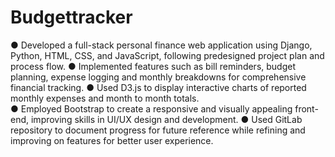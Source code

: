 # Budgettracker
● Developed a full-stack personal finance web application using Django, Python, HTML, CSS, and 
JavaScript, following predesigned project plan and process flow. 
● Implemented features such as bill reminders, budget planning, expense logging and monthly breakdowns for 
comprehensive financial tracking. 
● Used D3.js to display interactive charts of reported monthly expenses and month to month totals.  
● Employed Bootstrap to create a responsive and visually appealing front-end, improving skills in UI/UX 
design and development. 
● Used GitLab repository to document progress for future reference while refining and improving on features 
for better user experience. 
